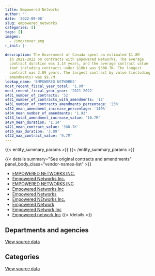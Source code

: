 ```yaml
---
title: Empowered Networks
author: ''
date: '2022-09-08'
slug: empowered_networks
categories: []
tags: []
images:
  - /img/cover.png
r_init: |-
  
description: The Government of Canada spent an estimated $1.8M
  in 2021-2022 on contracts with Empowered Networks. The average
  contract duration was 1.14 years, and the average contract value
  (not including contracts under $10k) was $380.7K. The longest
  contract was 3.89 years. The largest contract by value (including
  amendments) was $9.7M.
lookup_name: 'EMPOWERED NETWORKS'
most_recent_fiscal_year_total: '1.8M'
most_recent_fiscal_year_year: '2021-2022'
s431_number_of_contracts: '52'
s431_number_of_contracts_with_amendments: '12'
s431_number_of_contracts_amendments_percentage: '23%'
s432_mean_amendment_increase_percentage: '140%'
s434_mean_number_of_amendments: '1.92'
s433_total_amendment_increase_value: '10.7M'
s424_mean_duration: '1.14'
s421_mean_contract_value: '380.7K'
s425_max_duration: '3.89'
s422_max_contract_value: '9.7M'
---
```


<script src="/rmarkdown-libs/htmlwidgets/htmlwidgets.js"></script>
<link href="/rmarkdown-libs/datatables-css/datatables-crosstalk.css" rel="stylesheet" />
<script src="/rmarkdown-libs/datatables-binding/datatables.js"></script>
<script src="/rmarkdown-libs/jquery/jquery-3.6.0.min.js"></script>
<link href="/rmarkdown-libs/dt-core-bootstrap/css/dataTables.bootstrap.min.css" rel="stylesheet" />
<link href="/rmarkdown-libs/dt-core-bootstrap/css/dataTables.bootstrap.extra.css" rel="stylesheet" />
<script src="/rmarkdown-libs/dt-core-bootstrap/js/jquery.dataTables.min.js"></script>
<script src="/rmarkdown-libs/dt-core-bootstrap/js/dataTables.bootstrap.min.js"></script>
<link href="/rmarkdown-libs/crosstalk/css/crosstalk.min.css" rel="stylesheet" />
<script src="/rmarkdown-libs/crosstalk/js/crosstalk.min.js"></script>
<script src="/rmarkdown-libs/htmlwidgets/htmlwidgets.js"></script>
<link href="/rmarkdown-libs/datatables-css/datatables-crosstalk.css" rel="stylesheet" />
<script src="/rmarkdown-libs/datatables-binding/datatables.js"></script>
<script src="/rmarkdown-libs/jquery/jquery-3.6.0.min.js"></script>
<link href="/rmarkdown-libs/dt-core-bootstrap/css/dataTables.bootstrap.min.css" rel="stylesheet" />
<link href="/rmarkdown-libs/dt-core-bootstrap/css/dataTables.bootstrap.extra.css" rel="stylesheet" />
<script src="/rmarkdown-libs/dt-core-bootstrap/js/jquery.dataTables.min.js"></script>
<script src="/rmarkdown-libs/dt-core-bootstrap/js/dataTables.bootstrap.min.js"></script>
<link href="/rmarkdown-libs/crosstalk/css/crosstalk.min.css" rel="stylesheet" />
<script src="/rmarkdown-libs/crosstalk/js/crosstalk.min.js"></script>

{{< entity_summary_params >}}
{{< /entity_summary_params >}}

{{< details summary="See original contracts and amendments" panel_body_class="vendor-names-list" >}}
- [EMPOWERED NETWORKS INC.](https://search.open.canada.ca/en/ct/?sort=contract_value_f%20desc&page=1&search_text=%22EMPOWERED%20NETWORKS%20INC.%22)
- [Empowered Networks Inc.](https://search.open.canada.ca/en/ct/?sort=contract_value_f%20desc&page=1&search_text=%22Empowered%20Networks%20Inc.%22)
- [EMPOWERED NETWORKS INC](https://search.open.canada.ca/en/ct/?sort=contract_value_f%20desc&page=1&search_text=%22EMPOWERED%20NETWORKS%20INC%22)
- [Empowered Networks Inc](https://search.open.canada.ca/en/ct/?sort=contract_value_f%20desc&page=1&search_text=%22Empowered%20Networks%20Inc%22)
- [Empowered Networks](https://search.open.canada.ca/en/ct/?sort=contract_value_f%20desc&page=1&search_text=%22Empowered%20Networks%22)
- [Empowered NEtworks Inc.](https://search.open.canada.ca/en/ct/?sort=contract_value_f%20desc&page=1&search_text=%22Empowered%20NEtworks%20Inc.%22)
- [Empowered Network](https://search.open.canada.ca/en/ct/?sort=contract_value_f%20desc&page=1&search_text=%22Empowered%20Network%22)
- [Empowered Network Inc](https://search.open.canada.ca/en/ct/?sort=contract_value_f%20desc&page=1&search_text=%22Empowered%20Network%20Inc%22)
- [Empowered network Inc](https://search.open.canada.ca/en/ct/?sort=contract_value_f%20desc&page=1&search_text=%22Empowered%20network%20Inc%22)
{{< /details >}}

## Departments and agencies

<div id="htmlwidget-1" style="width:100%;height:auto;" class="datatables html-widget"></div>
<script type="application/json" data-for="htmlwidget-1">{"x":{"style":"bootstrap","filter":"none","vertical":false,"data":[["<a href=\"/departments/cbsa-asfc/\">Canada Border Services Agency<\/a>","<a href=\"/departments/cihr-irsc/\">Canadian Institutes of Health Research<\/a>","<a href=\"/departments/dnd-mdn/\">National Defence<\/a>","<a href=\"/departments/nrc-cnrc/\">National Research Council Canada<\/a>","<a href=\"/departments/nrcan-rncan/\">Natural Resources Canada<\/a>","<a href=\"/departments/rcmp-grc/\">Royal Canadian Mounted Police<\/a>","<a href=\"/departments/ssc-spc/\">Shared Services Canada<\/a>"],[22141.76,null,309325.61,null,19557.86,null,4498636.88],[20521.72,null,72777.94,null,null,null,4043327.43],[20465.65,20978.68,251767.26,null,null,33872.2,4093300.76],[20465.65,4195.74,61127.91,69833.64,18205.68,null,1670015.3]],"container":"<table class=\"table table-striped table-hover row-border order-column display\">\n  <thead>\n    <tr>\n      <th>Department<\/th>\n      <th>2018-2019<\/th>\n      <th>2019-2020<\/th>\n      <th>2020-2021<\/th>\n      <th>2021-2022<\/th>\n    <\/tr>\n  <\/thead>\n<\/table>","options":{"order":[[4,"desc"]],"pageLength":10,"autoWidth":true,"columnDefs":[{"targets":1,"render":"function(data, type, row, meta) {\n    return type !== 'display' ? data : DTWidget.formatCurrency(data, \"$\", 2, 3, \",\", \".\", true, null);\n  }"},{"targets":2,"render":"function(data, type, row, meta) {\n    return type !== 'display' ? data : DTWidget.formatCurrency(data, \"$\", 2, 3, \",\", \".\", true, null);\n  }"},{"targets":3,"render":"function(data, type, row, meta) {\n    return type !== 'display' ? data : DTWidget.formatCurrency(data, \"$\", 2, 3, \",\", \".\", true, null);\n  }"},{"targets":4,"render":"function(data, type, row, meta) {\n    return type !== 'display' ? data : DTWidget.formatCurrency(data, \"$\", 2, 3, \",\", \".\", true, null);\n  }"},{"width":"16%","targets":[1,2,3,4]},{"className":"dt-right","targets":[1,2,3,4]}],"orderClasses":false}},"evals":["options.columnDefs.0.render","options.columnDefs.1.render","options.columnDefs.2.render","options.columnDefs.3.render"],"jsHooks":[]}</script>
<p class="text-right">
<a href="https://github.com/GoC-Spending/contracts-data/tree/main/data/out/vendors/empowered_networks/summary_by_fiscal_year_by_department.csv" class="source-data-link btn btn-link">View source data</a>
</p>

## Categories

<div id="htmlwidget-2" style="width:100%;height:auto;" class="datatables html-widget"></div>
<script type="application/json" data-for="htmlwidget-2">{"x":{"style":"bootstrap","filter":"none","vertical":false,"data":[["<a href=\"/categories/facilities_and_construction/\">Facilities and construction<\/a>","<a href=\"/categories/defence/\">Defence<\/a>","<a href=\"/categories/information_technology/\">Information technology<\/a>","<a href=\"/categories/industrial_products_and_services/\">Industrial products and services<\/a>"],[7496.45,167762.36,4520778.65,153624.67],[null,72777.94,4063849.15,null],[null,251767.26,4168617.29,null],[null,61127.91,1694676.69,88039.32]],"container":"<table class=\"table table-striped table-hover row-border order-column display\">\n  <thead>\n    <tr>\n      <th>Category<\/th>\n      <th>2018-2019<\/th>\n      <th>2019-2020<\/th>\n      <th>2020-2021<\/th>\n      <th>2021-2022<\/th>\n    <\/tr>\n  <\/thead>\n<\/table>","options":{"order":[[4,"desc"]],"dom":"t","pageLength":30,"autoWidth":true,"columnDefs":[{"targets":1,"render":"function(data, type, row, meta) {\n    return type !== 'display' ? data : DTWidget.formatCurrency(data, \"$\", 2, 3, \",\", \".\", true, null);\n  }"},{"targets":2,"render":"function(data, type, row, meta) {\n    return type !== 'display' ? data : DTWidget.formatCurrency(data, \"$\", 2, 3, \",\", \".\", true, null);\n  }"},{"targets":3,"render":"function(data, type, row, meta) {\n    return type !== 'display' ? data : DTWidget.formatCurrency(data, \"$\", 2, 3, \",\", \".\", true, null);\n  }"},{"targets":4,"render":"function(data, type, row, meta) {\n    return type !== 'display' ? data : DTWidget.formatCurrency(data, \"$\", 2, 3, \",\", \".\", true, null);\n  }"},{"width":"16%","targets":[1,2,3,4]},{"className":"dt-right","targets":[1,2,3,4]}],"orderClasses":false,"lengthMenu":[10,25,30,50,100]}},"evals":["options.columnDefs.0.render","options.columnDefs.1.render","options.columnDefs.2.render","options.columnDefs.3.render"],"jsHooks":[]}</script>
<p class="text-right">
<a href="https://github.com/GoC-Spending/contracts-data/tree/main/data/out/vendors/empowered_networks/summary_by_fiscal_year_by_category.csv" class="source-data-link btn btn-link">View source data</a>
</p>

